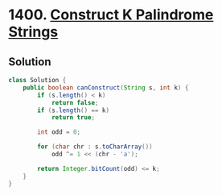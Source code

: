 # 1400. [Construct K Palindrome Strings](https://leetcode.com/problems/construct-k-palindrome-strings/description/?envType=daily-question&envId=2025-01-11)

## Solution

```java
class Solution {
    public boolean canConstruct(String s, int k) {
        if (s.length() < k)
            return false;
        if (s.length() == k)
            return true;

        int odd = 0;

        for (char chr : s.toCharArray())
            odd ^= 1 << (chr - 'a');

        return Integer.bitCount(odd) <= k;
    }
}
```

